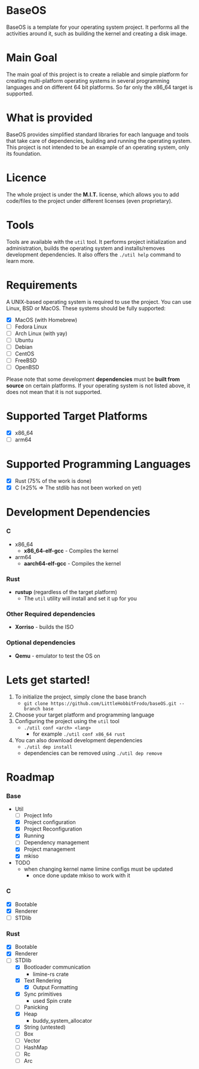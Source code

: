 # BaseOS 
BaseOS is a template for your operating system project. It performs all the activities around it, such as building the kernel and creating a disk image.

# Main Goal
The main goal of this project is to create a reliable and simple platform for creating multi-platform operating systems in several programming languages and on different 64 bit platforms. So far only the x86_64 target is supported.

# What is provided
BaseOS provides simplified standard libraries for each language and tools that take care of dependencies, building and running the operating system.  
This project is not intended to be an example of an operating system, only its foundation.

# Licence
The whole project is under the **M.I.T.** license, which allows you to add code/files to the project under different licenses (even proprietary).

# Tools
Tools are available with the `util` tool. It performs project initialization and administration, builds the operating system and installs/removes development dependencies.
It also offers the `./util help` command to learn more.

# Requirements
A UNIX-based operating system is required to use the project. You can use Linux, BSD or MacOS. These systems should be fully supported:
- [X] MacOS (with Homebrew)
- [ ] Fedora Linux
- [ ] Arch Linux (with yay)
- [ ] Ubuntu
- [ ] Debian
- [ ] CentOS
- [ ] FreeBSD
- [ ] OpenBSD

Please note that some development **dependencies** must be **built from source** on certain platforms. If your operating system is not listed above, it does not mean that it is not supported.

# Supported Target Platforms
- [X] x86_64
- [ ] arm64

# Supported Programming Languages
- [X] Rust (75% of the work is done)
- [X] C (±25% => The stdlib has not been worked on yet)

# Development Dependencies
### C
- x86_64
  - **x86_64-elf-gcc** - Compiles the kernel
- arm64
  - **aarch64-elf-gcc** - Compiles the kernel
### Rust
- **rustup** (regardless of the target platform)
  - The `util` utility will install and set it up for you

### Other Required dependencies
- **Xorriso** - builds the ISO

### Optional dependencies
- **Qemu** - emulator to test the OS on

# Lets get started!
1. To initialize the project, simply clone the base branch
    - `git clone https://github.com/LittleHobbitFrodo/baseOS.git --branch base`
2. Choose your target platform and programming language
3. Configuring the project using the `util` tool
    - `./util conf <arch> <lang>`
      - for example `./util conf x86_64 rust`
4. You can also download development dependencies
    - `./util dep install`
    - dependencies can be removed using `./util dep remove`


# Roadmap
### Base
- Util
  - [ ] Project Info
  - [X] Project configuration
  - [X] Project Reconfiguration
  - [X] Running
  - [ ] Dependency management
  - [X] Project management
  - [X] mkiso
  
- TODO
  - when changing kernel name limine configs must be updated
    - once done update mkiso to work with it
### C
- [X] Bootable
- [X] Renderer
- [ ] STDlib

### Rust
- [X] Bootable
- [X] Renderer
- [ ] STDlib
  - [X] Bootloader communication
    - limine-rs crate
  - [X] Text Rendering
    - [X] Output Formatting
  - [X] Sync primitives
    - used Spin crate
  - [ ] Panicking
  - [X] Heap
    - buddy_system_allocator
  - [X] String (untested)
  - [ ] Box
  - [ ] Vector
  - [ ] HashMap
  - [ ] Rc
  - [ ] Arc
